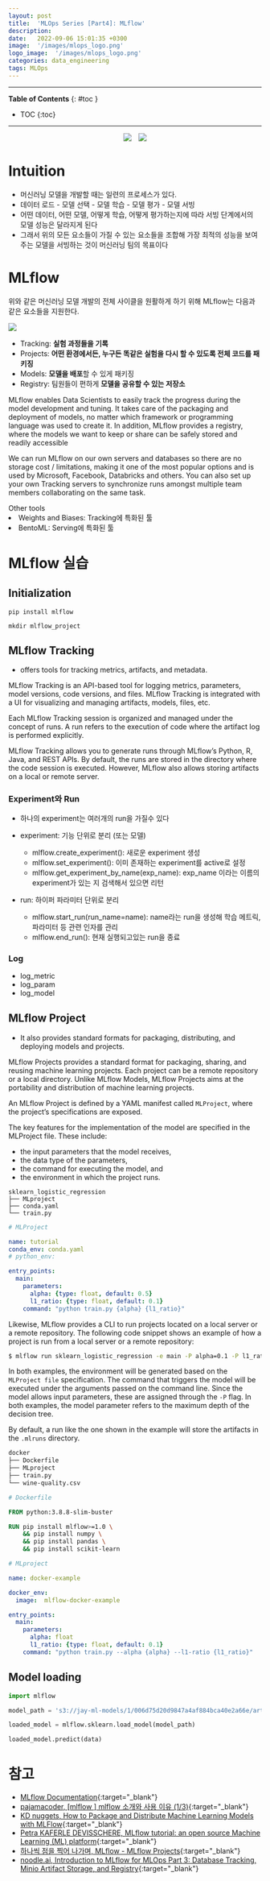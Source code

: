 ```yaml
---
layout: post
title:  'MLOps Series [Part4]: MLflow'
description: 
date:   2022-09-06 15:01:35 +0300
image:  '/images/mlops_logo.png'
logo_image:  '/images/mlops_logo.png'
categories: data_engineering
tags: MLOps
---
```

---

**Table of Contents**
{: #toc }
*  TOC
{:toc}

---

<p style="text-align: center;"><span style="margin-right: 10px;"><a href="https://naver.com"><img src="https://img.shields.io/static/v1?label=&message=View%20On%20GitHub&color=586069&logo=github&labelColor=2f363d"></a></span> <span><a href="https://naver.com"><img src="https://colab.research.google.com/assets/colab-badge.svg"></a></span></p>


# Intuition

- 머신러닝 모델을 개발할 때는 일련의 프로세스가 있다.
- 데이터 로드 - 모델 선택 - 모델 학습 - 모델 평가 - 모델 서빙
- 어떤 데이터, 어떤 모델, 어떻게 학습, 어떻게 평가하는지에 따라 서빙 단계에서의 모델 성능은 달라지게 된다
- 그래서 위의 모든 요소들이 가질 수 있는 요소들을 조합해 가장 최적의 성능을 보여주는 모델을 서빙하는 것이 머신러닝 팀의 목표이다

# MLflow

위와 같은 머신러닝 모델 개발의 전체 사이클을 원활하게 하기 위해 MLflow는 다음과 같은 요소들을 지원한다.  

![](/images/mlflow_1.png)

- Tracking: **실험 과정들을 기록**
- Projects: **어떤 환경에서든, 누구든 똑같은 실험을 다시 할 수 있도록 전체 코드를 패키징**
- Models: **모델을 배포**할 수 있게 패키징
- Registry: 팀원들이 편하게 **모델을 공유할 수 있는 저장소**

MLflow enables Data Scientists to easily track the progress during the model development and tuning. It takes care of the packaging and deployment of models, no matter which framework or programming language was used to create it. In addition, MLflow provides a registry, where the models we want to keep or share can be safely stored and readily accessible  

We can run MLflow on our own servers and databases so there are no storage cost / limitations, making it one of the most popular options and is used by Microsoft, Facebook, Databricks and others. You can also set up your own Tracking servers to synchronize runs amongst multiple team members collaborating on the same task.  

<div class="pen-para">
    <div class="pen-bar">
      <i class="fas fa-pen"></i>Other tools
    </div>
    <div class="pen-content">
      <li>Weights and Biases: Tracking에 특화된 툴</li>
      <li>BentoML: Serving에 특화된 툴</li>
    </div>
</div>


# MLflow 실습

## Initialization

```
pip install mlflow
```

```
mkdir mlflow_project
```

## MLflow Tracking

- offers tools for tracking metrics, artifacts, and metadata.

MLflow Tracking is an API-based tool for logging metrics, parameters, model versions, code versions, and files. MLflow Tracking is integrated with a UI for visualizing and managing artifacts, models, files, etc.  

Each MLflow Tracking session is organized and managed under the concept of runs. A run refers to the execution of code where the artifact log is performed explicitly.  

MLflow Tracking allows you to generate runs through MLflow’s Python, R, Java, and REST APIs. By default, the runs are stored in the directory where the code session is executed. However, MLflow also allows storing artifacts on a local or remote server.  

### Experiment와 Run

- 하나의 experiment는 여러개의 run을 가질수 있다  

- experiment: 기능 단위로 분리 (또는 모델)
  - mlflow.create_experiment(): 새로운 experiment 생성
  - mlflow.set_experiment(): 이미 존재하는 experiment를 active로 설정
  - mlflow.get_experiment_by_name(exp_name): exp_name 이라는 이름의 experiment가 있는 지 검색해서 있으면 리턴

- run: 하이퍼 파라미터 단위로 분리
  - mlflow.start_run(run_name=name): name라는 run을 생성해 학습 메트릭, 파라미터 등 관련 인자를 관리
  - mlflow.end_run():  현재 실행되고있는 run을 종료

### Log

- log_metric
- log_param
- log_model

## MLflow Project

- It also provides standard formats for packaging, distributing, and deploying models and projects. 

MLflow Projects provides a standard format for packaging, sharing, and reusing machine learning projects. Each project can be a remote repository or a local directory. Unlike MLflow Models, MLflow Projects aims at the portability and distribution of machine learning projects.  

An MLflow Project is defined by a YAML manifest called `MLProject`, where the project’s specifications are exposed.  

The key features for the implementation of the model are specified in the MLProject file. These include:  

- the input parameters that the model receives, 
- the data type of the parameters, 
- the command for executing the model, and 
- the environment in which the project runs. 

```
sklearn_logistic_regression
├── MLproject
├── conda.yaml
└── train.py
```

```yaml
# MLProject

name: tutorial
conda_env: conda.yaml
# python_env:

entry_points:
  main:
    parameters:
      alpha: {type: float, default: 0.5}
      l1_ratio: {type: float, default: 0.1}
    command: "python train.py {alpha} {l1_ratio}"
```

Likewise, MLflow provides a CLI to run projects located on a local server or a remote repository. The following code snippet shows an example of how a project is run from a local server or a remote repository:  

```sh
$ mlflow run sklearn_logistic_regression -e main -P alpha=0.1 -P l1_ratio=0.5
```

In both examples, the environment will be generated based on the `MLProject file` specification. The command that triggers the model will be executed under the arguments passed on the command line. Since the model allows input parameters, these are assigned through the `-P` flag. In both examples, the model parameter refers to the maximum depth of the decision tree.  

By default, a run like the one shown in the example will store the artifacts in the `.mlruns` directory.  

```sh
docker
├── Dockerfile
├── MLproject
├── train.py
└── wine-quality.csv
```

```dockerfile
# Dockerfile

FROM python:3.8.8-slim-buster

RUN pip install mlflow>=1.0 \
    && pip install numpy \
    && pip install pandas \
    && pip install scikit-learn
```

```yaml
# MLproject

name: docker-example

docker_env:
  image:  mlflow-docker-example

entry_points:
  main:
    parameters:
      alpha: float
      l1_ratio: {type: float, default: 0.1}
    command: "python train.py --alpha {alpha} --l1-ratio {l1_ratio}"
```

## Model loading

```py
import mlflow

model_path = 's3://jay-ml-models/1/006d75d20d9847a4af884bca40e2a66e/artifacts/model/'

loaded_model = mlflow.sklearn.load_model(model_path)

loaded_model.predict(data)
```

# 참고

- [MLflow Documentation](https://mlflow.org/docs/latest/index.html){:target="_blank"}
- [pajamacoder, [mlflow ] mlflow 소개와 사용 이유 (1/3)](https://pajamacoder.tistory.com/32){:target="_blank"}
- [KD nuggets, How to Package and Distribute Machine Learning Models with MLFlow](https://www.kdnuggets.com/2022/08/package-distribute-machine-learning-models-mlflow.html){:target="_blank"}
- [Petra KAFERLE DEVISSCHERE, MLflow tutorial: an open source Machine Learning (ML) platform](https://www.adaltas.com/en/2020/03/23/mlflow-open-source-ml-platform-tutorial/){:target="_blank"}
- [하나씩 점을 찍어 나가며, MLflow - MLflow Projects](https://dailyheumsi.tistory.com/263){:target="_blank"}
- [noodle.ai, Introduction to MLflow for MLOps Part 3: Database Tracking, Minio Artifact Storage, and Registry](https://blog.noodle.ai/introduction-to-mlflow-for-mlops-part-3-database-tracking-minio-artifact-storage-and-registry/){:target="_blank"}